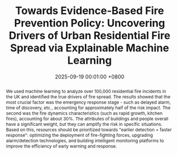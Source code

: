 ---
title:          " Towards Evidence-Based Fire Prevention Policy: Uncovering Drivers of Urban Residential Fire Spread via Explainable Machine Learning"
date:           2025-09-19 00:01:00 +0800
selected:       True
pub:            "Developments in the Built Environment"
pub_date:       "2025"
abstract: >-
 We used machine learning to analyze over 100,000 residential fire incidents in the UK and identified the true drivers of fire spread. The results showed that the most crucial factor was the emergency response stage - such as delayed alarm, time of discovery, etc., accounting for approximately half of the risk impact. The second was the fire dynamics characteristics (such as rapid growth, kitchen fires), accounting for about 30%. The attributes of buildings and people overall have a significant weight, but they can amplify the risk in specific situations. Based on this, resources should be prioritized towards "earlier detection + faster response": optimizing the deployment of fire-fighting forces, upgrading alarm/detection technologies, and building intelligent monitoring platforms to improve the efficiency of early warning and response.

cover:          /assets/images/covers/cover25-5.png
authors:
- Zenghui Liu,Mingyu Zhai,Weiyao Yang,Jing Lin,Yao Sun*.
links:
  Paper: https://doi.org/10.1016/j.dibe.2025.100761
---